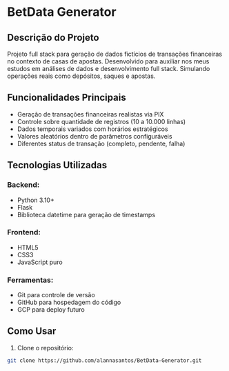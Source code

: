 # BetData Generator

## Descrição do Projeto
Projeto full stack para geração de dados fictícios de transações financeiras no contexto de casas de apostas. Desenvolvido para auxiliar nos meus estudos em análises de dados e desenvolvimento full stack. Simulando operações reais como depósitos, saques e apostas.

## Funcionalidades Principais
- Geração de transações financeiras realistas via PIX
- Controle sobre quantidade de registros (10 a 10.000 linhas)
- Dados temporais variados com horários estratégicos
- Valores aleatórios dentro de parâmetros configuráveis
- Diferentes status de transação (completo, pendente, falha)

## Tecnologias Utilizadas
### Backend:
- Python 3.10+
- Flask
- Biblioteca datetime para geração de timestamps

### Frontend:
- HTML5
- CSS3
- JavaScript puro

### Ferramentas:
- Git para controle de versão
- GitHub para hospedagem do código
- GCP para deploy futuro

## Como Usar
1. Clone o repositório:
```bash
git clone https://github.com/alannasantos/BetData-Generator.git

